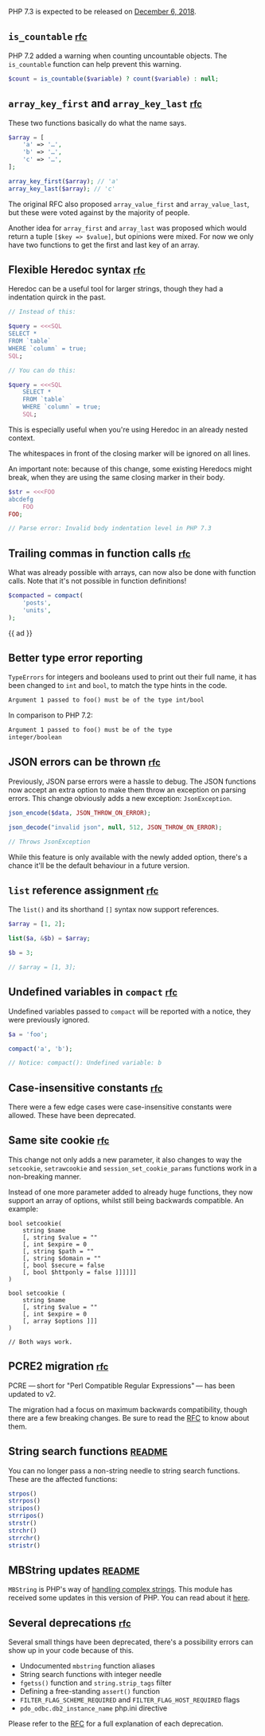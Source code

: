 PHP 7.3 is expected to be released on [December 6, 2018](*https://wiki.php.net/todo/php73).

## `is_countable` <small>[rfc](*https://wiki.php.net/rfc/is-countable)</small>

PHP 7.2 added a warning when counting uncountable objects. 
The `is_countable` function can help prevent this warning.

```php
$count = is_countable($variable) ? count($variable) : null;
```

## `array_key_first` and `array_key_last` <small>[rfc](*https://wiki.php.net/rfc/array_key_first_last)</small>

These two functions basically do what the name says.

```php
$array = [
    'a' => '…',
    'b' => '…',
    'c' => '…',
];

array_key_first($array); // 'a'
array_key_last($array); // 'c'
```

The original RFC also proposed `array_value_first` and `array_value_last`, 
but these were voted against by the majority of people. 

Another idea for `array_first` and `array_last` was proposed which would return a tuple `[$key => $value]`,
but opinions were mixed. 
For now we only have two functions to get the first and last key of an array. 

## Flexible Heredoc syntax <small>[rfc](*https://wiki.php.net/rfc/flexible_heredoc_nowdoc_syntaxes)</small>

Heredoc can be a useful tool for larger strings, though they had a indentation quirck in the past.

```php
// Instead of this:

$query = <<<SQL
SELECT * 
FROM `table`
WHERE `column` = true;
SQL;

// You can do this:

$query = <<<SQL
    SELECT * 
    FROM `table`
    WHERE `column` = true;
    SQL;
```

This is especially useful when you're using Heredoc in an already nested context.

The whitespaces in front of the closing marker will be ignored on all lines.

An important note: because of this change, some existing Heredocs might break, 
when they are using the same closing marker in their body.

```php
$str = <<<FOO
abcdefg
    FOO
FOO;

// Parse error: Invalid body indentation level in PHP 7.3
``` 

## Trailing commas in function calls <small>[rfc](*https://wiki.php.net/rfc/trailing-comma-function-calls)</small>

What was already possible with arrays, can now also be done with function calls. 
Note that it's not possible in function definitions!

```php
$compacted = compact(
    'posts',
    'units',
);
```

{{ ad }}

## Better type error reporting

`TypeErrors` for integers and booleans used to print out their full name, 
it has been changed to `int` and `bool`, to match the type hints in the code.

```txt
Argument 1 passed to foo() must be of the type int/bool
```

In comparison to PHP 7.2:

```txt
Argument 1 passed to foo() must be of the type 
integer/boolean
```

## JSON errors can be thrown <small>[rfc](*https://wiki.php.net/rfc/json_throw_on_error)</small>

Previously, JSON parse errors were a hassle to debug. 
The JSON functions now accept an extra option to make them throw an exception on parsing errors.
This change obviously adds a new exception: `JsonException`.

```php
json_encode($data, JSON_THROW_ON_ERROR);

json_decode("invalid json", null, 512, JSON_THROW_ON_ERROR);

// Throws JsonException
```

While this feature is only available with the newly added option, 
there's a chance it'll be the default behaviour in a future version.

## `list` reference assignment <small>[rfc](*https://wiki.php.net/rfc/list_reference_assignment)</small>

The `list()` and its shorthand `[]` syntax now support references.

```php
$array = [1, 2];

list($a, &$b) = $array;

$b = 3;

// $array = [1, 3];
```

## Undefined variables in `compact` <small>[rfc](*https://wiki.php.net/rfc/compact)</small>

Undefined variables passed to `compact` will be reported with a notice, they were previously ignored.

```php
$a = 'foo';

compact('a', 'b'); 

// Notice: compact(): Undefined variable: b
```

## Case-insensitive constants <small>[rfc](*https://wiki.php.net/rfc/case_insensitive_constant_deprecation)</small>

There were a few edge cases were case-insensitive constants were allowed. 
These have been deprecated.

## Same site cookie <small>[rfc](*https://wiki.php.net/rfc/same-site-cookie)</small>

This change not only adds a new parameter, 
it also changes to way the `setcookie`, `setrawcookie` and `session_set_cookie_params` functions work in a non-breaking manner.

Instead of one more parameter added to already huge functions, they now support an array of options, whilst still being backwards compatible.
An example:

```
bool setcookie(
    string $name 
    [, string $value = "" 
    [, int $expire = 0 
    [, string $path = "" 
    [, string $domain = "" 
    [, bool $secure = false 
    [, bool $httponly = false ]]]]]] 
)

bool setcookie ( 
    string $name 
    [, string $value = "" 
    [, int $expire = 0 
    [, array $options ]]] 
)

// Both ways work.
```

## PCRE2 migration <small>[rfc](*https://wiki.php.net/rfc/pcre2-migration)</small>

PCRE —&thinsp;short for "Perl Compatible Regular Expressions"&thinsp;— has been updated to v2.

The migration had a focus on maximum backwards compatibility, though there are a few breaking changes.
Be sure to read the [RFC](*https://wiki.php.net/rfc/pcre2-migration) to know about them.

## String search functions <small>[README](*https://github.com/php/php-src/blob/43329e85e682bed4919bb37c15acb8fb3e63175f/UPGRADING#L327-L339)</small>

You can no longer pass a non-string needle to string search functions. 
These are the affected functions:

```php
strpos()
strrpos()
stripos()
strripos()
strstr()
strchr()
strrchr()
stristr()
```

## MBString updates <small>[README](*https://github.com/php/php-src/blob/php-7.3.0RC6/UPGRADING#L186-L232)</small>

`MBString` is PHP's way of [handling complex strings](*http://php.net/manual/en/intro.mbstring.php). 
This module has received some updates in this version of PHP.
You can read about it [here](*https://github.com/php/php-src/blob/php-7.3.0RC6/UPGRADING#L186-L232).

## Several deprecations <small>[rfc](*https://wiki.php.net/rfc/deprecations_php_7_3)</small>

Several small things have been deprecated, there's a possibility errors can show up in your code because of this.

- Undocumented `mbstring` function aliases
- String search functions with integer needle
- `fgetss()` function and `string.strip_tags` filter
- Defining a free-standing `assert()` function
- `FILTER_FLAG_SCHEME_REQUIRED` and `FILTER_FLAG_HOST_REQUIRED` flags
- `pdo_odbc.db2_instance_name` php.ini directive

Please refer to the [RFC](*https://wiki.php.net/rfc/deprecations_php_7_3) for a full explanation of each deprecation.
